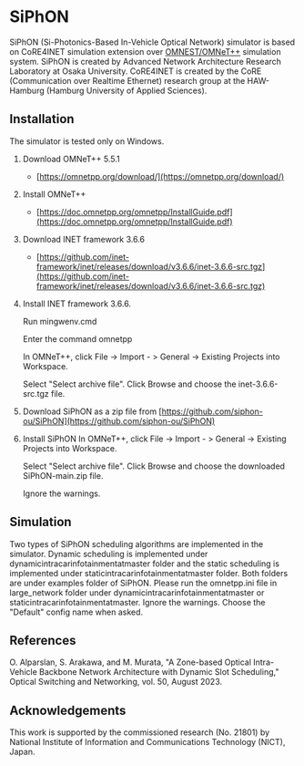 # SiPhON

SiPhON (Si-Photonics-Based In-Vehicle Optical Network) simulator is based on CoRE4INET simulation extension over [OMNEST/OMNeT++](https://omnetpp.org/) simulation system. 
SiPhON is created by Advanced Network Architecture Research Laboratory at Osaka University.
CoRE4INET is created by the CoRE (Communication over Realtime Ethernet) research group at the HAW-Hamburg (Hamburg University of Applied Sciences).


## Installation

The simulator is tested only on Windows.

1. Download OMNeT++ 5.5.1
    * [https://omnetpp.org/download/](https://omnetpp.org/download/)
2. Install OMNeT++
    * [https://doc.omnetpp.org/omnetpp/InstallGuide.pdf](https://doc.omnetpp.org/omnetpp/InstallGuide.pdf)
3. Download INET framework 3.6.6
    * [https://github.com/inet-framework/inet/releases/download/v3.6.6/inet-3.6.6-src.tgz](https://github.com/inet-framework/inet/releases/download/v3.6.6/inet-3.6.6-src.tgz)
4. Install INET framework 3.6.6.
   
	Run mingwenv.cmd

	Enter the command omnetpp

	In OMNeT++, click File -> Import - > General -> Existing Projects into Workspace.

	Select "Select archive file". Click Browse and choose the inet-3.6.6-src.tgz file.
6. Download SiPhON as a zip file from [https://github.com/siphon-ou/SiPhON](https://github.com/siphon-ou/SiPhON)
5. Install SiPhON
	In OMNeT++, click File -> Import - > General -> Existing Projects into Workspace.

	Select "Select archive file". Click Browse and choose the downloaded SiPhON-main.zip file.

	Ignore the warnings.
	
	
## Simulation

Two types of SiPhON scheduling 	algorithms are implemented in the simulator. 
Dynamic scheduling is implemented under dynamicintracarinfotainmentatmaster folder and the static scheduling is implemented under staticintracarinfotainmentatmaster folder.
Both folders are under examples folder of SiPhON.
Please run the omnetpp.ini file in large_network folder under dynamicintracarinfotainmentatmaster or staticintracarinfotainmentatmaster.
Ignore the warnings.
Choose the "Default" config name when asked.
	
	
	
## References

O. Alparslan, S. Arakawa, and M. Murata, "A Zone-based Optical Intra-Vehicle Backbone Network Architecture with Dynamic Slot Scheduling," Optical Switching and Networking, vol. 50, August 2023.

## Acknowledgements

This work is supported by the commissioned research (No. 21801) by National Institute of Information and Communications Technology (NICT), Japan. 
